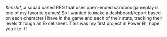*Kenshi**, a squad based RPG that uses open-ended sandbox gameplay is one of my favorite games! So I wanted to make a dashboard/report based on each character I have in the game and each of their stats, tracking their levels through an Excel sheet. 
This was my first project in Power BI, hope you like it!
